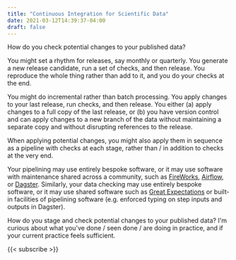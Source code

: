 ```yaml
---
title: "Continuous Integration for Scientific Data"
date: 2021-03-12T14:39:37-04:00
draft: false
---
```


How do you check potential changes to your published data?

You might set a rhythm for releases, say monthly or quarterly. You generate a new release candidate, run a set of
checks, and then release. You reproduce the whole thing rather than add to it, and you do your checks at the end.

You might do incremental rather than batch processing. You apply changes to your last release, run checks, and then
release. You either (a) apply changes to a full copy of the last release, or (b) you have version control and can apply
changes to a new branch of the data without maintaining a separate copy and without disrupting references to the
release.

When applying potential changes, you might also apply them in sequence as a pipeline with checks at each stage, rather
than / in addition to checks at the very end.

Your pipelining may use entirely bespoke software, or it may use software with maintenance shared across a community,
such as [FireWorks](https://materialsproject.github.io/fireworks/), [Airflow](https://airflow.apache.org/), or
[Dagster](https://dagster.io/). Similarly, your data checking may use entirely bespoke software, or it may use shared
software such as [Great Expectations](https://greatexpectations.io/) or built-in facilities of pipelining software (e.g.
enforced typing on step inputs and outputs in Dagster).

How do you stage and check potential changes to your published data? I'm curious about what you've done / seen done /
are doing in practice, and if your current practice feels sufficient.

{{< subscribe >}}